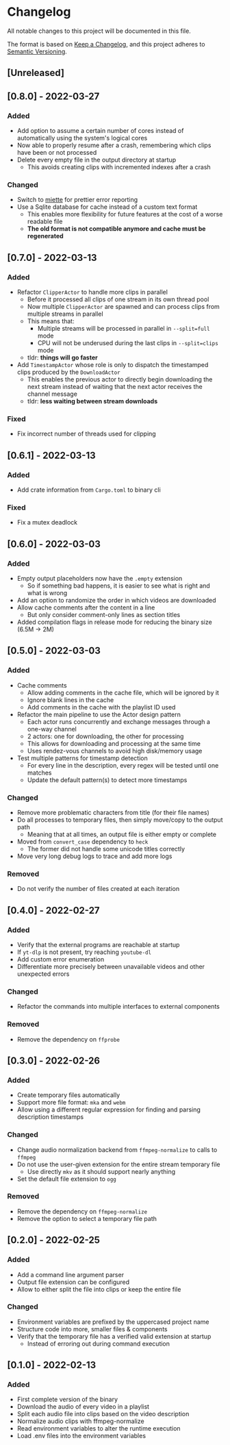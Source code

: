 # Changelog
All notable changes to this project will be documented in this file.

The format is based on [Keep a Changelog](https://keepachangelog.com/en/1.0.0/),
and this project adheres to [Semantic Versioning](https://semver.org/spec/v2.0.0.html).

## [Unreleased]

## [0.8.0] - 2022-03-27
### Added
- Add option to assume a certain number of cores instead of automatically using the system's logical cores
- Now able to properly resume after a crash, remembering which clips have been or not processed
- Delete every empty file in the output directory at startup
    - This avoids creating clips with incremented indexes after a crash

### Changed
- Switch to [miette](https://github.com/zkat/miette) for prettier error reporting
- Use a Sqlite database for cache instead of a custom text format
    - This enables more flexibility for future features at the cost of a worse readable file
    - **The old format is not compatible anymore and cache must be regenerated**

## [0.7.0] - 2022-03-13
### Added
- Refactor `ClipperActor` to handle more clips in parallel
    - Before it processed all clips of one stream in its own thread pool
    - Now multiple `ClipperActor` are spawned and can process clips from multiple streams in parallel
    - This means that:
        - Multiple streams will be processed in parallel in `--split=full` mode
        - CPU will not be underused during the last clips in `--split=clips` mode
    - tldr: **things will go faster**
- Add `TimestampActor` whose role is only to dispatch the timestamped clips produced by the `DownloadActor`
    - This enables the previous actor to directly begin downloading the next stream instead of waiting that the next actor receives the channel message
    - tldr: **less waiting between stream downloads**

### Fixed
- Fix incorrect number of threads used for clipping

## [0.6.1] - 2022-03-13
### Added
- Add crate information from `Cargo.toml` to binary cli

### Fixed
- Fix a mutex deadlock

## [0.6.0] - 2022-03-03
### Added
- Empty output placeholders now have the `.empty` extension
    - So if something bad happens, it is easier to see what is right and what is wrong
- Add an option to randomize the order in which videos are downloaded
- Allow cache comments after the content in a line
    - But only consider comment-only lines as section titles
- Added compilation flags in release mode for reducing the binary size (6.5M -> 2M)

## [0.5.0] - 2022-03-03
### Added
- Cache comments
    - Allow adding comments in the cache file, which will be ignored by it
    - Ignore blank lines in the cache
    - Add comments in the cache with the playlist ID used
- Refactor the main pipeline to use the Actor design pattern
    - Each actor runs concurrently and exchange messages through a one-way channel
    - 2 actors: one for downloading, the other for processing
    - This allows for downloading and processing at the same time
    - Uses rendez-vous channels to avoid high disk/memory usage
- Test multiple patterns for timestamp detection
    - For every line in the description, every regex will be tested until one matches
    - Update the default pattern(s) to detect more timestamps

### Changed
- Remove more problematic characters from title (for their file names)
- Do all processes to temporary files, then simply move/copy to the output path
    - Meaning that at all times, an output file is either empty or complete
- Moved from `convert_case` dependency to `heck`
    - The former did not handle some unicode titles correctly
- Move very long debug logs to trace and add more logs

### Removed
- Do not verify the number of files created at each iteration

## [0.4.0] - 2022-02-27
### Added
- Verify that the external programs are reachable at startup
- If `yt-dlp` is not present, try reaching `youtube-dl`
- Add custom error enumeration
- Differentiate more precisely between unavailable videos and other unexpected errors

### Changed
- Refactor the commands into multiple interfaces to external components

### Removed
- Remove the dependency on `ffprobe`

## [0.3.0] - 2022-02-26
### Added
- Create temporary files automatically
- Support more file format: `mka` and `webm`
- Allow using a different regular expression for finding and parsing description timestamps

### Changed
- Change audio normalization backend from `ffmpeg-normalize` to calls to `ffmpeg`
- Do not use the user-given extension for the entire stream temporary file
    - Use directly `mkv` as it should support nearly anything
- Set the default file extension to `ogg`

### Removed
- Remove the dependency on `ffmpeg-normalize`
- Remove the option to select a temporary file path

## [0.2.0] - 2022-02-25
### Added
- Add a command line argument parser
- Output file extension can be configured
- Allow to either split the file into clips or keep the entire file

### Changed
- Environment variables are prefixed by the uppercased project name
- Structure code into more, smaller files & components
- Verify that the temporary file has a verified valid extension at startup
    - Instead of erroring out during command execution

## [0.1.0] - 2022-02-13
### Added
- First complete version of the binary
- Download the audio of every video in a playlist
- Split each audio file into clips based on the video description
- Normalize audio clips with ffmpeg-normalize
- Read environment variables to alter the runtime execution
- Load .env files into the environment variables
